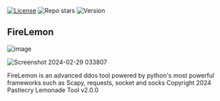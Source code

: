 [![License](https://img.shields.io/github/license/Pastlecry/FireLemon?style=for-the-badge&color=orange)](/LICENSE)
![Repo stars](https://img.shields.io/github/stars/Pastlecry/FireLemon?style=for-the-badge&color=orange)
![Version](https://img.shields.io/github/v/release/Pastlecry/FireLemon?logo=FireLemon&color=yellow)

## FireLemon
![image](https://github.com/Pastlecry/FireLemon/assets/93829550/24980aec-99b4-4ef1-8978-8b66acc07d90)

![Screenshot 2024-02-29 033807](https://github.com/Pastlecry/FireLemon/assets/93829550/560290af-de13-4155-89b2-c7fddd988709)

FireLemon is an advanced ddos tool powered by python's most powerful frameworks such as Scapy, requests, socket and socks
Copyright 2024 Pastlecry 
Lemonade Tool v2.0.0

